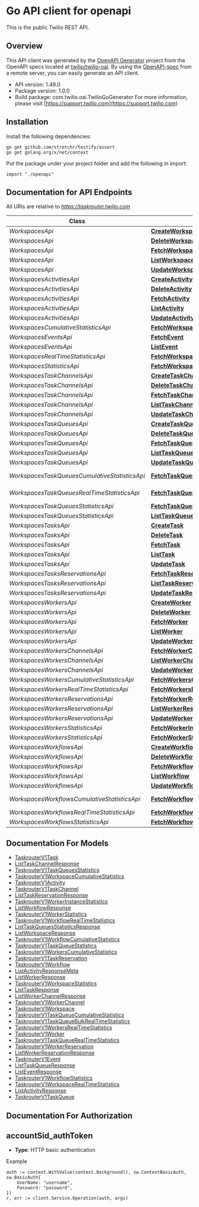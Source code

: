 # Go API client for openapi

This is the public Twilio REST API.

## Overview
This API client was generated by the [OpenAPI Generator](https://openapi-generator.tech) project from the OpenAPI specs located at [twilio/twilio-oai](https://github.com/twilio/twilio-oai/tree/main/spec).  By using the [OpenAPI-spec](https://www.openapis.org/) from a remote server, you can easily generate an API client.

- API version: 1.49.0
- Package version: 1.0.0
- Build package: com.twilio.oai.TwilioGoGenerator
For more information, please visit [https://support.twilio.com](https://support.twilio.com)

## Installation

Install the following dependencies:

```shell
go get github.com/stretchr/testify/assert
go get golang.org/x/net/context
```

Put the package under your project folder and add the following in import:

```golang
import "./openapi"
```

## Documentation for API Endpoints

All URIs are relative to *https://taskrouter.twilio.com*

Class | Method | HTTP request | Description
------------ | ------------- | ------------- | -------------
*WorkspacesApi* | [**CreateWorkspace**](docs/WorkspacesApi.md#createworkspace) | **Post** /v1/Workspaces | 
*WorkspacesApi* | [**DeleteWorkspace**](docs/WorkspacesApi.md#deleteworkspace) | **Delete** /v1/Workspaces/{Sid} | 
*WorkspacesApi* | [**FetchWorkspace**](docs/WorkspacesApi.md#fetchworkspace) | **Get** /v1/Workspaces/{Sid} | 
*WorkspacesApi* | [**ListWorkspace**](docs/WorkspacesApi.md#listworkspace) | **Get** /v1/Workspaces | 
*WorkspacesApi* | [**UpdateWorkspace**](docs/WorkspacesApi.md#updateworkspace) | **Post** /v1/Workspaces/{Sid} | 
*WorkspacesActivitiesApi* | [**CreateActivity**](docs/WorkspacesActivitiesApi.md#createactivity) | **Post** /v1/Workspaces/{WorkspaceSid}/Activities | 
*WorkspacesActivitiesApi* | [**DeleteActivity**](docs/WorkspacesActivitiesApi.md#deleteactivity) | **Delete** /v1/Workspaces/{WorkspaceSid}/Activities/{Sid} | 
*WorkspacesActivitiesApi* | [**FetchActivity**](docs/WorkspacesActivitiesApi.md#fetchactivity) | **Get** /v1/Workspaces/{WorkspaceSid}/Activities/{Sid} | 
*WorkspacesActivitiesApi* | [**ListActivity**](docs/WorkspacesActivitiesApi.md#listactivity) | **Get** /v1/Workspaces/{WorkspaceSid}/Activities | 
*WorkspacesActivitiesApi* | [**UpdateActivity**](docs/WorkspacesActivitiesApi.md#updateactivity) | **Post** /v1/Workspaces/{WorkspaceSid}/Activities/{Sid} | 
*WorkspacesCumulativeStatisticsApi* | [**FetchWorkspaceCumulativeStatistics**](docs/WorkspacesCumulativeStatisticsApi.md#fetchworkspacecumulativestatistics) | **Get** /v1/Workspaces/{WorkspaceSid}/CumulativeStatistics | 
*WorkspacesEventsApi* | [**FetchEvent**](docs/WorkspacesEventsApi.md#fetchevent) | **Get** /v1/Workspaces/{WorkspaceSid}/Events/{Sid} | 
*WorkspacesEventsApi* | [**ListEvent**](docs/WorkspacesEventsApi.md#listevent) | **Get** /v1/Workspaces/{WorkspaceSid}/Events | 
*WorkspacesRealTimeStatisticsApi* | [**FetchWorkspaceRealTimeStatistics**](docs/WorkspacesRealTimeStatisticsApi.md#fetchworkspacerealtimestatistics) | **Get** /v1/Workspaces/{WorkspaceSid}/RealTimeStatistics | 
*WorkspacesStatisticsApi* | [**FetchWorkspaceStatistics**](docs/WorkspacesStatisticsApi.md#fetchworkspacestatistics) | **Get** /v1/Workspaces/{WorkspaceSid}/Statistics | 
*WorkspacesTaskChannelsApi* | [**CreateTaskChannel**](docs/WorkspacesTaskChannelsApi.md#createtaskchannel) | **Post** /v1/Workspaces/{WorkspaceSid}/TaskChannels | 
*WorkspacesTaskChannelsApi* | [**DeleteTaskChannel**](docs/WorkspacesTaskChannelsApi.md#deletetaskchannel) | **Delete** /v1/Workspaces/{WorkspaceSid}/TaskChannels/{Sid} | 
*WorkspacesTaskChannelsApi* | [**FetchTaskChannel**](docs/WorkspacesTaskChannelsApi.md#fetchtaskchannel) | **Get** /v1/Workspaces/{WorkspaceSid}/TaskChannels/{Sid} | 
*WorkspacesTaskChannelsApi* | [**ListTaskChannel**](docs/WorkspacesTaskChannelsApi.md#listtaskchannel) | **Get** /v1/Workspaces/{WorkspaceSid}/TaskChannels | 
*WorkspacesTaskChannelsApi* | [**UpdateTaskChannel**](docs/WorkspacesTaskChannelsApi.md#updatetaskchannel) | **Post** /v1/Workspaces/{WorkspaceSid}/TaskChannels/{Sid} | 
*WorkspacesTaskQueuesApi* | [**CreateTaskQueue**](docs/WorkspacesTaskQueuesApi.md#createtaskqueue) | **Post** /v1/Workspaces/{WorkspaceSid}/TaskQueues | 
*WorkspacesTaskQueuesApi* | [**DeleteTaskQueue**](docs/WorkspacesTaskQueuesApi.md#deletetaskqueue) | **Delete** /v1/Workspaces/{WorkspaceSid}/TaskQueues/{Sid} | 
*WorkspacesTaskQueuesApi* | [**FetchTaskQueue**](docs/WorkspacesTaskQueuesApi.md#fetchtaskqueue) | **Get** /v1/Workspaces/{WorkspaceSid}/TaskQueues/{Sid} | 
*WorkspacesTaskQueuesApi* | [**ListTaskQueue**](docs/WorkspacesTaskQueuesApi.md#listtaskqueue) | **Get** /v1/Workspaces/{WorkspaceSid}/TaskQueues | 
*WorkspacesTaskQueuesApi* | [**UpdateTaskQueue**](docs/WorkspacesTaskQueuesApi.md#updatetaskqueue) | **Post** /v1/Workspaces/{WorkspaceSid}/TaskQueues/{Sid} | 
*WorkspacesTaskQueuesCumulativeStatisticsApi* | [**FetchTaskQueueCumulativeStatistics**](docs/WorkspacesTaskQueuesCumulativeStatisticsApi.md#fetchtaskqueuecumulativestatistics) | **Get** /v1/Workspaces/{WorkspaceSid}/TaskQueues/{TaskQueueSid}/CumulativeStatistics | 
*WorkspacesTaskQueuesRealTimeStatisticsApi* | [**FetchTaskQueueRealTimeStatistics**](docs/WorkspacesTaskQueuesRealTimeStatisticsApi.md#fetchtaskqueuerealtimestatistics) | **Get** /v1/Workspaces/{WorkspaceSid}/TaskQueues/{TaskQueueSid}/RealTimeStatistics | 
*WorkspacesTaskQueuesStatisticsApi* | [**FetchTaskQueueStatistics**](docs/WorkspacesTaskQueuesStatisticsApi.md#fetchtaskqueuestatistics) | **Get** /v1/Workspaces/{WorkspaceSid}/TaskQueues/{TaskQueueSid}/Statistics | 
*WorkspacesTaskQueuesStatisticsApi* | [**ListTaskQueuesStatistics**](docs/WorkspacesTaskQueuesStatisticsApi.md#listtaskqueuesstatistics) | **Get** /v1/Workspaces/{WorkspaceSid}/TaskQueues/Statistics | 
*WorkspacesTasksApi* | [**CreateTask**](docs/WorkspacesTasksApi.md#createtask) | **Post** /v1/Workspaces/{WorkspaceSid}/Tasks | 
*WorkspacesTasksApi* | [**DeleteTask**](docs/WorkspacesTasksApi.md#deletetask) | **Delete** /v1/Workspaces/{WorkspaceSid}/Tasks/{Sid} | 
*WorkspacesTasksApi* | [**FetchTask**](docs/WorkspacesTasksApi.md#fetchtask) | **Get** /v1/Workspaces/{WorkspaceSid}/Tasks/{Sid} | 
*WorkspacesTasksApi* | [**ListTask**](docs/WorkspacesTasksApi.md#listtask) | **Get** /v1/Workspaces/{WorkspaceSid}/Tasks | 
*WorkspacesTasksApi* | [**UpdateTask**](docs/WorkspacesTasksApi.md#updatetask) | **Post** /v1/Workspaces/{WorkspaceSid}/Tasks/{Sid} | 
*WorkspacesTasksReservationsApi* | [**FetchTaskReservation**](docs/WorkspacesTasksReservationsApi.md#fetchtaskreservation) | **Get** /v1/Workspaces/{WorkspaceSid}/Tasks/{TaskSid}/Reservations/{Sid} | 
*WorkspacesTasksReservationsApi* | [**ListTaskReservation**](docs/WorkspacesTasksReservationsApi.md#listtaskreservation) | **Get** /v1/Workspaces/{WorkspaceSid}/Tasks/{TaskSid}/Reservations | 
*WorkspacesTasksReservationsApi* | [**UpdateTaskReservation**](docs/WorkspacesTasksReservationsApi.md#updatetaskreservation) | **Post** /v1/Workspaces/{WorkspaceSid}/Tasks/{TaskSid}/Reservations/{Sid} | 
*WorkspacesWorkersApi* | [**CreateWorker**](docs/WorkspacesWorkersApi.md#createworker) | **Post** /v1/Workspaces/{WorkspaceSid}/Workers | 
*WorkspacesWorkersApi* | [**DeleteWorker**](docs/WorkspacesWorkersApi.md#deleteworker) | **Delete** /v1/Workspaces/{WorkspaceSid}/Workers/{Sid} | 
*WorkspacesWorkersApi* | [**FetchWorker**](docs/WorkspacesWorkersApi.md#fetchworker) | **Get** /v1/Workspaces/{WorkspaceSid}/Workers/{Sid} | 
*WorkspacesWorkersApi* | [**ListWorker**](docs/WorkspacesWorkersApi.md#listworker) | **Get** /v1/Workspaces/{WorkspaceSid}/Workers | 
*WorkspacesWorkersApi* | [**UpdateWorker**](docs/WorkspacesWorkersApi.md#updateworker) | **Post** /v1/Workspaces/{WorkspaceSid}/Workers/{Sid} | 
*WorkspacesWorkersChannelsApi* | [**FetchWorkerChannel**](docs/WorkspacesWorkersChannelsApi.md#fetchworkerchannel) | **Get** /v1/Workspaces/{WorkspaceSid}/Workers/{WorkerSid}/Channels/{Sid} | 
*WorkspacesWorkersChannelsApi* | [**ListWorkerChannel**](docs/WorkspacesWorkersChannelsApi.md#listworkerchannel) | **Get** /v1/Workspaces/{WorkspaceSid}/Workers/{WorkerSid}/Channels | 
*WorkspacesWorkersChannelsApi* | [**UpdateWorkerChannel**](docs/WorkspacesWorkersChannelsApi.md#updateworkerchannel) | **Post** /v1/Workspaces/{WorkspaceSid}/Workers/{WorkerSid}/Channels/{Sid} | 
*WorkspacesWorkersCumulativeStatisticsApi* | [**FetchWorkersCumulativeStatistics**](docs/WorkspacesWorkersCumulativeStatisticsApi.md#fetchworkerscumulativestatistics) | **Get** /v1/Workspaces/{WorkspaceSid}/Workers/CumulativeStatistics | 
*WorkspacesWorkersRealTimeStatisticsApi* | [**FetchWorkersRealTimeStatistics**](docs/WorkspacesWorkersRealTimeStatisticsApi.md#fetchworkersrealtimestatistics) | **Get** /v1/Workspaces/{WorkspaceSid}/Workers/RealTimeStatistics | 
*WorkspacesWorkersReservationsApi* | [**FetchWorkerReservation**](docs/WorkspacesWorkersReservationsApi.md#fetchworkerreservation) | **Get** /v1/Workspaces/{WorkspaceSid}/Workers/{WorkerSid}/Reservations/{Sid} | 
*WorkspacesWorkersReservationsApi* | [**ListWorkerReservation**](docs/WorkspacesWorkersReservationsApi.md#listworkerreservation) | **Get** /v1/Workspaces/{WorkspaceSid}/Workers/{WorkerSid}/Reservations | 
*WorkspacesWorkersReservationsApi* | [**UpdateWorkerReservation**](docs/WorkspacesWorkersReservationsApi.md#updateworkerreservation) | **Post** /v1/Workspaces/{WorkspaceSid}/Workers/{WorkerSid}/Reservations/{Sid} | 
*WorkspacesWorkersStatisticsApi* | [**FetchWorkerInstanceStatistics**](docs/WorkspacesWorkersStatisticsApi.md#fetchworkerinstancestatistics) | **Get** /v1/Workspaces/{WorkspaceSid}/Workers/{WorkerSid}/Statistics | 
*WorkspacesWorkersStatisticsApi* | [**FetchWorkerStatistics**](docs/WorkspacesWorkersStatisticsApi.md#fetchworkerstatistics) | **Get** /v1/Workspaces/{WorkspaceSid}/Workers/Statistics | 
*WorkspacesWorkflowsApi* | [**CreateWorkflow**](docs/WorkspacesWorkflowsApi.md#createworkflow) | **Post** /v1/Workspaces/{WorkspaceSid}/Workflows | 
*WorkspacesWorkflowsApi* | [**DeleteWorkflow**](docs/WorkspacesWorkflowsApi.md#deleteworkflow) | **Delete** /v1/Workspaces/{WorkspaceSid}/Workflows/{Sid} | 
*WorkspacesWorkflowsApi* | [**FetchWorkflow**](docs/WorkspacesWorkflowsApi.md#fetchworkflow) | **Get** /v1/Workspaces/{WorkspaceSid}/Workflows/{Sid} | 
*WorkspacesWorkflowsApi* | [**ListWorkflow**](docs/WorkspacesWorkflowsApi.md#listworkflow) | **Get** /v1/Workspaces/{WorkspaceSid}/Workflows | 
*WorkspacesWorkflowsApi* | [**UpdateWorkflow**](docs/WorkspacesWorkflowsApi.md#updateworkflow) | **Post** /v1/Workspaces/{WorkspaceSid}/Workflows/{Sid} | 
*WorkspacesWorkflowsCumulativeStatisticsApi* | [**FetchWorkflowCumulativeStatistics**](docs/WorkspacesWorkflowsCumulativeStatisticsApi.md#fetchworkflowcumulativestatistics) | **Get** /v1/Workspaces/{WorkspaceSid}/Workflows/{WorkflowSid}/CumulativeStatistics | 
*WorkspacesWorkflowsRealTimeStatisticsApi* | [**FetchWorkflowRealTimeStatistics**](docs/WorkspacesWorkflowsRealTimeStatisticsApi.md#fetchworkflowrealtimestatistics) | **Get** /v1/Workspaces/{WorkspaceSid}/Workflows/{WorkflowSid}/RealTimeStatistics | 
*WorkspacesWorkflowsStatisticsApi* | [**FetchWorkflowStatistics**](docs/WorkspacesWorkflowsStatisticsApi.md#fetchworkflowstatistics) | **Get** /v1/Workspaces/{WorkspaceSid}/Workflows/{WorkflowSid}/Statistics | 


## Documentation For Models

 - [TaskrouterV1Task](docs/TaskrouterV1Task.md)
 - [ListTaskChannelResponse](docs/ListTaskChannelResponse.md)
 - [TaskrouterV1TaskQueuesStatistics](docs/TaskrouterV1TaskQueuesStatistics.md)
 - [TaskrouterV1WorkspaceCumulativeStatistics](docs/TaskrouterV1WorkspaceCumulativeStatistics.md)
 - [TaskrouterV1Activity](docs/TaskrouterV1Activity.md)
 - [TaskrouterV1TaskChannel](docs/TaskrouterV1TaskChannel.md)
 - [ListTaskReservationResponse](docs/ListTaskReservationResponse.md)
 - [TaskrouterV1WorkerInstanceStatistics](docs/TaskrouterV1WorkerInstanceStatistics.md)
 - [ListWorkflowResponse](docs/ListWorkflowResponse.md)
 - [TaskrouterV1WorkerStatistics](docs/TaskrouterV1WorkerStatistics.md)
 - [TaskrouterV1WorkflowRealTimeStatistics](docs/TaskrouterV1WorkflowRealTimeStatistics.md)
 - [ListTaskQueuesStatisticsResponse](docs/ListTaskQueuesStatisticsResponse.md)
 - [ListWorkspaceResponse](docs/ListWorkspaceResponse.md)
 - [TaskrouterV1WorkflowCumulativeStatistics](docs/TaskrouterV1WorkflowCumulativeStatistics.md)
 - [TaskrouterV1TaskQueueStatistics](docs/TaskrouterV1TaskQueueStatistics.md)
 - [TaskrouterV1WorkersCumulativeStatistics](docs/TaskrouterV1WorkersCumulativeStatistics.md)
 - [TaskrouterV1TaskReservation](docs/TaskrouterV1TaskReservation.md)
 - [TaskrouterV1Workflow](docs/TaskrouterV1Workflow.md)
 - [ListActivityResponseMeta](docs/ListActivityResponseMeta.md)
 - [ListWorkerResponse](docs/ListWorkerResponse.md)
 - [TaskrouterV1WorkspaceStatistics](docs/TaskrouterV1WorkspaceStatistics.md)
 - [ListTaskResponse](docs/ListTaskResponse.md)
 - [ListWorkerChannelResponse](docs/ListWorkerChannelResponse.md)
 - [TaskrouterV1WorkerChannel](docs/TaskrouterV1WorkerChannel.md)
 - [TaskrouterV1Workspace](docs/TaskrouterV1Workspace.md)
 - [TaskrouterV1TaskQueueCumulativeStatistics](docs/TaskrouterV1TaskQueueCumulativeStatistics.md)
 - [TaskrouterV1TaskQueueBulkRealTimeStatistics](docs/TaskrouterV1TaskQueueBulkRealTimeStatistics.md)
 - [TaskrouterV1WorkersRealTimeStatistics](docs/TaskrouterV1WorkersRealTimeStatistics.md)
 - [TaskrouterV1Worker](docs/TaskrouterV1Worker.md)
 - [TaskrouterV1TaskQueueRealTimeStatistics](docs/TaskrouterV1TaskQueueRealTimeStatistics.md)
 - [TaskrouterV1WorkerReservation](docs/TaskrouterV1WorkerReservation.md)
 - [ListWorkerReservationResponse](docs/ListWorkerReservationResponse.md)
 - [TaskrouterV1Event](docs/TaskrouterV1Event.md)
 - [ListTaskQueueResponse](docs/ListTaskQueueResponse.md)
 - [ListEventResponse](docs/ListEventResponse.md)
 - [TaskrouterV1WorkflowStatistics](docs/TaskrouterV1WorkflowStatistics.md)
 - [TaskrouterV1WorkspaceRealTimeStatistics](docs/TaskrouterV1WorkspaceRealTimeStatistics.md)
 - [ListActivityResponse](docs/ListActivityResponse.md)
 - [TaskrouterV1TaskQueue](docs/TaskrouterV1TaskQueue.md)


## Documentation For Authorization



## accountSid_authToken

- **Type**: HTTP basic authentication

Example

```golang
auth := context.WithValue(context.Background(), sw.ContextBasicAuth, sw.BasicAuth{
    UserName: "username",
    Password: "password",
})
r, err := client.Service.Operation(auth, args)
```

